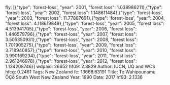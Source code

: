 fly: [{"type": 'forest-loss', "year": 2001, "forest loss": 1.038986211},{"type": 'forest-loss', "year": 2002, "forest loss": 1.148611484},{"type": 'forest-loss', "year": 2003, "forest loss": 11.77887691},{"type": 'forest-loss', "year": 2004, "forest loss": 4.118619849},{"type": 'forest-loss', "year": 2005, "forest loss": 4.513941705},{"type": 'forest-loss', "year": 2006, "forest loss": 1.446579796},{"type": 'forest-loss', "year": 2007, "forest loss": 3.505350931},{"type": 'forest-loss', "year": 2008, "forest loss": 1.701905275},{"type": 'forest-loss', "year": 2009, "forest loss": 3.718940857},{"type": 'forest-loss', "year": 2010, "forest loss": 3.990169234},{"type": 'forest-loss', "year": 2011, "forest loss": 2.961246978},{"type": 'forest-loss', "year": 2012, "forest loss": 1.134208746}]
wdpaid: 26652
hf09: 2.3829
Author: IUCN, UQ and WCS
hfcg: 0.2461
Tags: New Zealand
fc: 13668.63191
Title: Te Wahipounamu ÔÇô South West New Zealand
Year: 1990
Date: 2017
hf93: 2.1336
